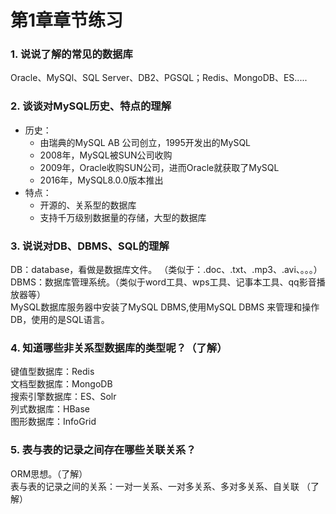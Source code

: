 # 第1章章节练习

### 1. 说说了解的常见的数据库  

Oracle、MySQl、SQL Server、DB2、PGSQL；Redis、MongoDB、ES.....

### 2. 谈谈对MySQL历史、特点的理解  

* 历史：
  + 由瑞典的MySQL AB 公司创立，1995开发出的MySQL
  + 2008年，MySQL被SUN公司收购
  + 2009年，Oracle收购SUN公司，进而Oracle就获取了MySQL
  + 2016年，MySQL8.0.0版本推出
* 特点：
  + 开源的、关系型的数据库
  + 支持千万级别数据量的存储，大型的数据库
  
### 3. 说说对DB、DBMS、SQL的理解  

DB：database，看做是数据库文件。 （类似于：.doc、.txt、.mp3、.avi、。。。）  
DBMS：数据库管理系统。（类似于word工具、wps工具、记事本工具、qq影音播放器等）  
MySQL数据库服务器中安装了MySQL DBMS,使用MySQL DBMS 来管理和操作DB，使用的是SQL语言。  

### 4. 知道哪些非关系型数据库的类型呢？（了解）  

键值型数据库：Redis  
文档型数据库：MongoDB  
搜索引擎数据库：ES、Solr  
列式数据库：HBase  
图形数据库：InfoGrid  

### 5. 表与表的记录之间存在哪些关联关系？  

ORM思想。（了解）  
表与表的记录之间的关系：一对一关系、一对多关系、多对多关系、自关联 （了解）  